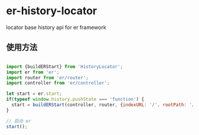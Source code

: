 # er-history-locator
locator base history api for er framework

## 使用方法

```javascript

import {buildERStart} from 'HistoryLocator';
import er from 'er';
import router from 'er/router';
import controller from 'er/controller';

let start = er.start;
if(typeof window.history.pushState === 'function') {
  start = buildERStart(controller, router, {indexURL: '/', rootPath: '/static/main.html'});
}

// 启动 er
start();
```
